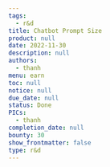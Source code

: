 ```yaml
---
tags: 
  - r&d
title: Chatbot Prompt Size
product: null
date: 2022-11-30
description: null
authors: 
  - thanh
menu: earn
toc: null
notice: null
due_date: null
status: Done
PICs: 
  - thanh
completion_date: null
bounty: 30
show_frontmatter: false
type: r&d
---
```

